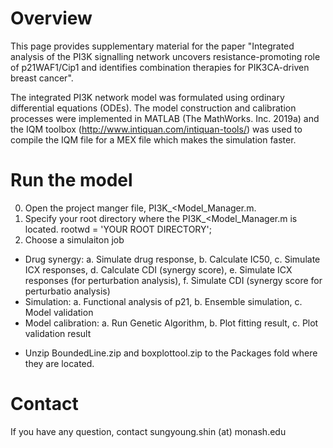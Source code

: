 # Overview

This page provides supplementary material for the paper "Integrated analysis of the PI3K signalling network uncovers resistance-promoting role of p21WAF1/Cip1 and identifies combination therapies for PIK3CA-driven breast cancer".

The integrated PI3K network model was formulated using ordinary differential equations (ODEs). The model construction and calibration processes were implemented in MATLAB (The MathWorks. Inc. 2019a) and the IQM toolbox (http://www.intiquan.com/intiquan-tools/) was used to compile the IQM file for a MEX file which makes the simulation faster. 

# Run the model
0. Open the project manger file, PI3K_<Model_Manager.m.
1. Specify your root directory where the PI3K_<Model_Manager.m is located.
rootwd = 'YOUR ROOT DIRECTORY';
2. Choose a simulaiton job
- Drug synergy: a. Simulate drug response, b. Calculate IC50, c. Simulate ICX responses, d. Calculate CDI (synergy score), e. Simulate ICX responses (for perturbation analysis), f. Simulate CDI (synergy score for perturbatio analysis)        
- Simulation: a. Functional analysis of p21, b. Ensemble simulation, c. Model validation
- Model calibration: a. Run Genetic Algorithm, b. Plot fitting result, c. Plot validation result

* Unzip BoundedLine.zip and boxplottool.zip to the Packages fold where they are located.

# Contact
If you have any question, contact sungyoung.shin (at) monash.edu
